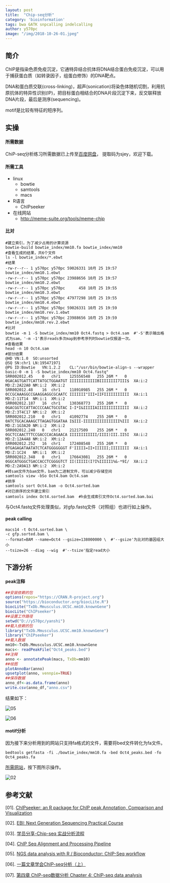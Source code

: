 ```yaml
---
layout: post
title:  "Chip-seq分析"
category: 'bioinformation'
tags: bwa GATK snpcalling indelcalling
author: y570pc
image: "/img/2018-10-26-01.jpeg"
---
```


## 简介

ChIP是指染色质免疫沉淀，它通特异结合抗体将DNA结合蛋白免疫沉淀，可以用于捕获蛋白质（如转录因子，组蛋白修饰）的DNA靶点。

DNA和蛋白质交联(cross-linking)，超声(sonication)将染色体随机切割，利用抗原抗体的特异性识别(IP)，把目标蛋白相结合的DNA片段沉淀下来，反交联释放DNA片段，最后是测序(sequencing)。

motif是比较有特征的短序列。

## 实操

#### 所需数据

ChiP-seq分析练习所需数据已上传至[百度网盘](https://pan.baidu.com/s/170u_cHn6mVngajk-sFHzbw)， 提取码为sjey，欢迎下载。

#### 所需工具

* linux
	* bowtie
	* samtools
	* macs
* R语言
	* ChIPseeker
* 在线网站
	* http://meme-suite.org/tools/meme-chip

#### 比对

```
#建立索引，为了减少占用的计算资源
bowtie-build bowtie_index/mm10.fa bowtie_index/mm10
#查看生成的结果，共6个文件
ls -l bowtie_index/*.ebwt
#结果
-rw-r--r-- 1 y570pc y570pc 59026331 10月 25 19:57 bowtie_index/mm10.1.ebwt
-rw-r--r-- 1 y570pc y570pc 23988656 10月 25 19:57 bowtie_index/mm10.2.ebwt
-rw-r--r-- 1 y570pc y570pc      458 10月 25 19:55 bowtie_index/mm10.3.ebwt
-rw-r--r-- 1 y570pc y570pc 47977298 10月 25 19:55 bowtie_index/mm10.4.ebwt
-rw-r--r-- 1 y570pc y570pc 59026331 10月 25 19:59 bowtie_index/mm10.rev.1.ebwt
-rw-r--r-- 1 y570pc y570pc 23988656 10月 25 19:59 bowtie_index/mm10.rev.2.ebwt
#比对
bowtie -m 1 -S bowtie_index/mm10 Oct4.fastq > Oct4.sam  #'-S'表示输出格式为sam，'-m -1'表示reads多次map到参考序列时bowtie仅报道一次。
#查看结果
head -n 10 Oct4.sam
#部分结果
@HD	VN:1.0	SO:unsorted
@SQ	SN:chr1	LN:195471971
@PG	ID:Bowtie	VN:1.2.2	CL:"/usr/bin/bowtie-align-s --wrapper basic-0 -m 1 -S bowtie_index/mm10 Oct4.fastq"
SRR002012.45	0	chr1	125556548	255	26M	*	0	0GACAGTGATTCATTATGCTGGAATGT	IIIIIIIIIIIIBIIIIIIII7III$	XA:i:2	MD:Z:2A22A0	NM:i:2	XM:i:2
SRR002012.48	16	chr1	118910985	255	26M	*	0	0CCGCAAAGGCCGAAGGAGGCGCAATC	IIIIIII"III+IIFIIIIIIIIIII	XA:i:1	MD:Z:11T14	NM:i:1	XM:i:2
SRR002012.187	16	chr1	130368773	255	26M	*	0	0GACGGTCCATTACCCCAACTGCGTAC	I-I*I&IIIIIAIIIIIIIIIIIIII	XA:i:2	MD:Z:3T4C17	NM:i:2	XM:i:2
SRR002012.210	0	chr1	41092774	255	26M	*	0	0ATCTGCACAAAGCTTAGAGTGGATAA	I$III-IIIIIIIIIIIIIIII%III	XA:i:2	MD:Z:1G3A20	NM:i:2	XM:i:2
SRR002012.240	0	chr1	21217509	255	26M	*	0	0GCTCCAACTTTCCGACCCACAGAACA	IIIIIIIIIIII/IIII)III.II5I	XA:i:2	MD:Z:12A4A8	NM:i:2	XM:i:2
SRR002012.252	16	chr1	172408548	255	26M	*	0	0TGAGAGATAATATCTCATGGGGGGGT	F'IIIII=II+IIIIII;IIIIIIII	XA:i:1	MD:Z:1C24	NM:i:1	XM:i:2
SRR002012.348	0	chr1	176643081	255	26M	*	0	0GGCATGGGCTGACCACCTCGGGGTCT	II(IIIII(I?I%IIIII1%&-*9I/	XA:i:2	MD:Z:2A9A13	NM:i:2	XM:i:2
#转sam文件为bam文件，bam为二进制文件，可以减少存储空间
samtools view -bSo Oct4.bam Oct4.sam
#排序
samtools sort Oct4.bam -o Oct4.sorted.bam
#对已排序的文件建立索引
samtools index Oct4.sorted.bam  #h会生成索引文件Oct4.sorted.bam.bai
```

与Oct4.fastq文件处理类似，对gfp.fastq文件（对照组）也进行如上操作。

#### peak calling

```
macs14 -t Oct4.sorted.bam \
-c gfp.sorted.bam \
--format=BAM --name=Oct4 --gsize=138000000 \  #'--gsize'为比对的基因组大小
--tsize=26 --diag --wig  #'--tsize'指定read大小
```

## 下游分析

#### peak注释

```R
##安装依赖的包
options(repos="https://CRAN.R-project.org")
source("https://bioconductor.org/biocLite.R")
biocLite("TxDb.Mmusculus.UCSC.mm10.knownGene")
biocLite("ChIPseeker")
##设置工作路径
setwd("D://y570pc/yanshi")
##载入依赖的包
library("TxDb.Mmusculus.UCSC.mm10.knownGene")
library("ChIPseeker")
##载入数据
mm10<-TxDb.Mmusculus.UCSC.mm10.knownGene
macs<- readPeakFile("Oct4_peaks.bed")
##注释
anno <- annotatePeak(macs, TxDb=mm10)
##绘图
plotAnnoBar(anno)
upsetplot(anno, vennpie=TRUE)
##保存数据
anno_df<-as.data.frame(anno)
write.csv(anno_df,"anno.csv")
```

结果如下：

![05](../img/2018-10-26-05.jpeg)

![06](../img/2018-10-26-06.jpeg)

#### motif分析

因为接下来分析用到的网站只支持fa格式的文件，需要将bed文件转化为fa文件。

```
bedtools getfasta -fi ./bowtie_index/mm10.fa -bed Oct4_peaks.bed -fo Oct4_peaks.fa
```

[所需网站](http://meme-suite.org/tools/meme-chip)，按下图所示操作。

![02](../img/2018-10-26-02.png)

## 参考文献

[01]. [ChIPseeker: an R package for ChIP peak Annotation, Comparison and Visualization](http://bioconductor.org/packages/devel/bioc/vignettes/ChIPseeker/inst/doc/ChIPseeker.html)

[02]. [EBI: Next Generation Sequencing Practical Course](https://www.ebi.ac.uk/training/online/course/ebi-next-generation-sequencing-practical-course)

[03]. [学员分享-Chip-seq 实战分析流程](https://www.jianshu.com/p/c83a38915afc)

[04]. [ChIP Seq Alignment and Processing Pipeline](https://github.com/mahmoudibrahim/JAMM/wiki/ChIP-Seq-Alignment-and-Processing-Pipeline)

[05]. [NGS data analysis with R / Bioconductor: ChIP-Seq workflow](http://biocluster.ucr.edu/~rkaundal/workshops/R_feb2016/ChIPseq/ChIPseq.html#alignments)

[06]. [一篇文章学会ChIP-seq分析（上）](https://cloud.tencent.com/developer/article/1054954)

[07]. [第四章 ChIP-seq数据分析
Chapter 4: ChIP-seq data analysis](http://qiubio.com/new/book/chapter-05/?q=#csaw)